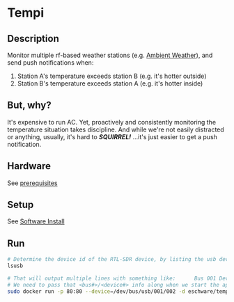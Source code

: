 # Tempi

## Description

Monitor multiple rf-based weather stations (e.g. [Ambient Weather](https://www.amazon.com/Ambient-Weather-WS-3000-X5-Thermo-Hygrometer-Controlled/dp/B01IPOESHI)), and send push notifications when:
1. Station A's temperature exceeds station B (e.g. it's hotter outside)
2. Station B's temperature exceeds station A (e.g. it's hotter inside)

## But, why?
It's expensive to run AC. Yet, proactively and consistently monitoring the temperature situation takes discipline. And while we're not easily distracted or anything, usually, it's hard to ***SQUIRREL!*** ...it's just easier to get a push notification.

## Hardware
See [prerequisites](./documentation/prerequisites.md)


## Setup
See [Software Install](./documentation/install.md)


## Run
```bash
# Determine the device id of the RTL-SDR device, by listing the usb devices:
lsusb

# That will output multiple lines with something like:      Bus 001 Device 002 [...] RTL2838 DVB-T
# We need to pass that <bus#>/<device#> info along when we start the app. Given Bus 001 Device 002:
sudo docker run -p 80:80 --device=/dev/bus/usb/001/002 -d eschware/tempi:latest
```